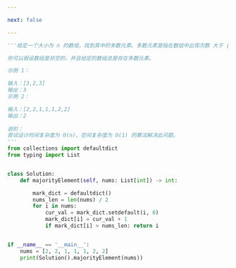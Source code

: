 ```yaml
---

next: false

---
```




<BlogInfo id="1262" title="43.多数元素" author="白日梦想猿" pv=0 read_times=0 pre_cost_time="0分32秒" category="leetcode" tag_list="['leetcode']" create_time="2022.03.19 20:34:29" update_time="2022.03.19 20:48:54" />

```python
'''给定一个大小为 n 的数组，找到其中的多数元素。多数元素是指在数组中出现次数 大于 ⌊ n/2 ⌋ 的元素。

你可以假设数组是非空的，并且给定的数组总是存在多数元素。

示例 1：

输入：[3,2,3]
输出：3
示例 2：

输入：[2,2,1,1,1,2,2]
输出：2
 
进阶：
尝试设计时间复杂度为 O(n)、空间复杂度为 O(1) 的算法解决此问题。
'''
from collections import defaultdict
from typing import List


class Solution:
    def majorityElement(self, nums: List[int]) -> int:

        mark_dict = defaultdict()
        nums_len = len(nums) / 2
        for i in nums:
            cur_val = mark_dict.setdefault(i, 0)
            mark_dict[i] = cur_val + 1
            if mark_dict[i] > nums_len: return i


if __name__ == '__main__':
    nums = [2, 2, 1, 1, 1, 2, 2]
    print(Solution().majorityElement(nums))

```



<ActionBox />
